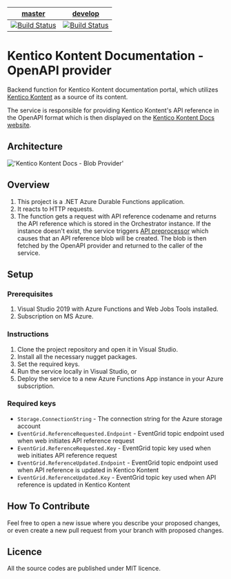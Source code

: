 | [master](https://github.com/KenticoDocs/kontent-docs-blob-provider/tree/master) | [develop](https://github.com/KenticoDocs/kontent-docs-blob-provider/tree/develop) |
|:---:|:---:|
| [![Build Status](https://travis-ci.com/KenticoDocs/kontent-docs-blob-provider.svg?branch=master)](https://travis-ci.com/KenticoDocs/kontent-docs-blob-provider) | [![Build Status](https://travis-ci.com/KenticoDocs/kontent-docs-blob-provider.svg?branch=develop)](https://travis-ci.com/KenticoDocs/kontent-docs-blob-provider) |

# Kentico Kontent Documentation - OpenAPI provider

Backend function for Kentico Kontent documentation portal, which utilizes [Kentico Kontent](https://app.kenticokontent.com/) as a source of its content.

The service is responsible for providing Kentico Kontent's API reference in the OpenAPI format which is then displayed on the [Kentico Kontent Docs website](https://docs.kenticokontent.com/).

## Architecture

!['Kentico Kontent Docs - Blob Provider'](https://github.com/KenticoDocs/kontent-docs-web/wiki/images/blob-provider.png)

## Overview

1. This project is a .NET Azure Durable Functions application.
2. It reacts to HTTP requests.
3. The function gets a request with API reference codename and returns the API reference which is stored in the Orchestrator instance. If the instance doesn't exist, the service triggers [API preprocessor](https://github.com/KenticoDocs/kontent-docs-reference-preprocessor) which causes that an API reference blob will be created. The blob is then fetched by the OpenAPI provider and returned to the caller of the service.

## Setup

### Prerequisites

1. Visual Studio 2019 with Azure Functions and Web Jobs Tools installed.
2. Subscription on MS Azure.

### Instructions

1. Clone the project repository and open it in Visual Studio.
2. Install all the necessary nugget packages.
3. Set the required keys.
4. Run the service locally in Visual Studio, or
5. Deploy the service to a new Azure Functions App instance in your Azure subscription.

### Required keys

* `Storage.ConnectionString` - The connection string for the Azure storage account
* `EventGrid.ReferenceRequested.Endpoint` - EventGrid topic endpoint used when web initiates API reference request
* `EventGrid.ReferenceRequested.Key` - EventGrid topic key used when web initiates API reference request
* `EventGrid.ReferenceUpdated.Endpoint` - EventGrid topic endpoint used when API reference is updated in Kentico Kontent
* `EventGrid.ReferenceUpdated.Key` - EventGrid topic key used when API reference is updated in Kentico Kontent

## How To Contribute
Feel free to open a new issue where you describe your proposed changes, or even create a new pull request from your branch with proposed changes.

## Licence
All the source codes are published under MIT licence.
